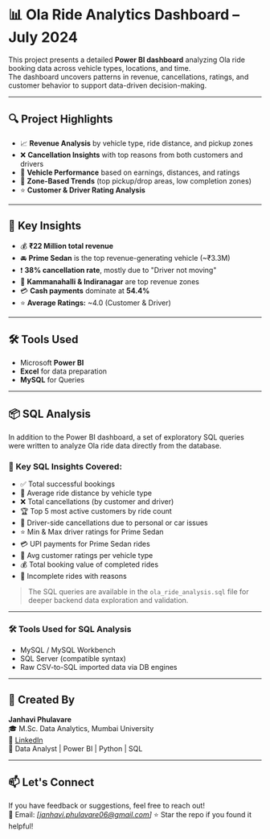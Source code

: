 # 📊 Ola Ride Analytics Dashboard – July 2024

This project presents a detailed **Power BI dashboard** analyzing Ola ride booking data across vehicle types, locations, and time.  
The dashboard uncovers patterns in revenue, cancellations, ratings, and customer behavior to support data-driven decision-making.

---

## 🔍 Project Highlights

- 📈 **Revenue Analysis** by vehicle type, ride distance, and pickup zones  
- ❌ **Cancellation Insights** with top reasons from both customers and drivers  
- 🚗 **Vehicle Performance** based on earnings, distances, and ratings  
- 📍 **Zone-Based Trends** (top pickup/drop areas, low completion zones)  
- ⭐ **Customer & Driver Rating Analysis**

---

## 📌 Key Insights

- 💰 **₹22 Million total revenue**  
- 🚘 **Prime Sedan** is the top revenue-generating vehicle (~₹3.3M)  
- ❗ **38% cancellation rate**, mostly due to "Driver not moving"  
- 📍 **Kammanahalli & Indiranagar** are top revenue zones  
- 💳 **Cash payments** dominate at **54.4%**  
- ⭐ **Average Ratings:** ~4.0 (Customer & Driver)

---

## 🛠️ Tools Used

- Microsoft **Power BI**  
- **Excel** for data preparation
- **MySQL** for Queries

---

## 📦 SQL Analysis

In addition to the Power BI dashboard, a set of exploratory SQL queries were written to analyze Ola ride data directly from the database.

### 🧠 Key SQL Insights Covered:

- ✅ Total successful bookings
- 📏 Average ride distance by vehicle type
- ❌ Total cancellations (by customer and driver)
- 🏆 Top 5 most active customers by ride count
- 🚗 Driver-side cancellations due to personal or car issues
- ⭐ Min & Max driver ratings for Prime Sedan
- 💳 UPI payments for Prime Sedan rides
- 🌟 Avg customer ratings per vehicle type
- 💰 Total booking value of completed rides
- 📄 Incomplete rides with reasons

> The SQL queries are available in the `ola_ride_analysis.sql` file for deeper backend data exploration and validation.

---

### 🛠 Tools Used for SQL Analysis

- MySQL / MySQL Workbench
- SQL Server (compatible syntax)
- Raw CSV-to-SQL imported data via DB engines

---

## 👤 Created By

**Janhavi Phulavare**  
🎓 M.Sc. Data Analytics, Mumbai University  
🔗 [LinkedIn](https://www.linkedin.com/in/janhavi-phulavare/)  
💼 Data Analyst | Power BI | Python | SQL

---

## 📫 Let's Connect

If you have feedback or suggestions, feel free to reach out!  
📩 Email: *[janhavi.phulavare06@gmail.com]*
⭐ Star the repo if you found it helpful!
